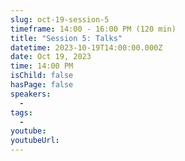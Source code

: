 ```yaml
---
slug: oct-19-session-5
timeframe: 14:00 - 16:00 PM (120 min)
title: "Session 5: Talks"
datetime: 2023-10-19T14:00:00.000Z
date: Oct 19, 2023
time: 14:00 PM
isChild: false
hasPage: false
speakers:
  -
tags:
  -
youtube:
youtubeUrl:
---
```

